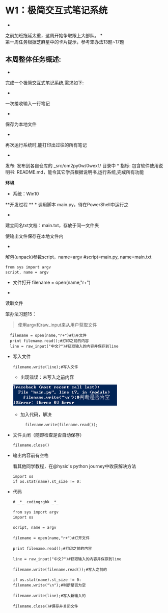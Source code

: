 # W1：极简交互式笔记系统


* 
 之前加班拖延太重，这周开始争取跟上大部队。
*  
第一周任务根据芝麻星中的卡片提示，参考笨办法13题~17题




## **本周整体任务概述:**



* 
完成一个极简交互式笔记系统,需求如下:

  * 
一次接收输入一行笔记

  * 
保存为本地文件

  * 
再次运行系统时,能打印出过往的所有笔记

* 
发布: 发布到各自仓库的 _src/om2py0w/0wex1/ 目录中
* 
指标:
包含软件使用说明书: README.md，能令其它学员根据说明书,运行系统,完成所有功能

**环境**

* 系统：Win10




**开发过程
**
* 
调用脚本 main.py，待在PowerShell中运行之

* 
建立同名txt文档：main.txt，存放于同一文件夹

 使输出文件保存在本地文件内

* 
解包(unpack)参数script，name=argv #script=main.py, name=main.txt


    from sys import argv
    script, name = argv
    
* 文件打开
     filename = open(name,"r+")

* 
读取文件

  笨办法习题15：
  
  > 使用argv和raw_input来从用户获取文件

      filename = open(name,"r+")#打开文件
      print filename.read();#打印之前的内容
      line = raw_input("中文?")#获取输入的内容并保存到line

* 写入文件

      filename.write(line);#写入文件
    
    * 出现错误：未写入之前内容
    
    ![](QQ截图20151111172637.png)
    
  * 加入代码，解决

          filename.write(filename.read());

* 文件关闭（随即检查是否自动保存）

      filename.close()

* 输出内容前有空格

  看其他同学教程，在@hysic's python journey中收获解决方法
  
      import os
      if os.stat(name).st_size != 0:
  
* 代码

      # _*_ coding:gbk _*_

      from sys import argv
      import os

      script, name = argv

      filename = open(name,"r+")#打开文件

      print filename.read();#打印之前的内容
    
      line = raw_input("中文?")#获取输入的内容并保存到line

      filename.write(filename.read());#写入之前的

      if os.stat(name).st_size != 0:
      filename.write("\n");#判断是否为空
    
      filename.write(line);#写入新输入的

      filename.close()#保存并关闭文件
